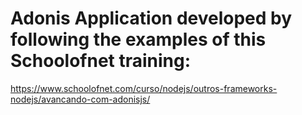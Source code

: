 # Adonis Application developed by following the examples of this Schoolofnet training:

https://www.schoolofnet.com/curso/nodejs/outros-frameworks-nodejs/avancando-com-adonisjs/
